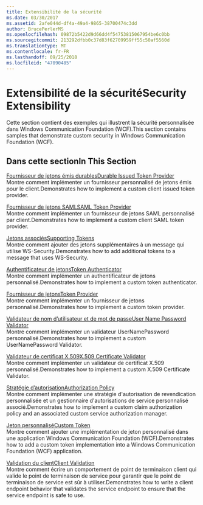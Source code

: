 ```yaml
---
title: Extensibilité de la sécurité
ms.date: 03/30/2017
ms.assetid: 2afe044d-df4a-49a4-9865-38700474c3dd
author: BrucePerlerMS
ms.openlocfilehash: 09872b5422d9d66dd4f54753815067954be6c0bb
ms.sourcegitcommit: 213292dfbb0c37d83f62709959ff55c50af5560d
ms.translationtype: MT
ms.contentlocale: fr-FR
ms.lasthandoff: 09/25/2018
ms.locfileid: "47090485"
---
```

# <a name="security-extensibility"></a><span data-ttu-id="d2c05-102">Extensibilité de la sécurité</span><span class="sxs-lookup"><span data-stu-id="d2c05-102">Security Extensibility</span></span>
<span data-ttu-id="d2c05-103">Cette section contient des exemples qui illustrent la sécurité personnalisée dans Windows Communication Foundation (WCF).</span><span class="sxs-lookup"><span data-stu-id="d2c05-103">This section contains samples that demonstrate custom security in Windows Communication Foundation (WCF).</span></span>  
  
## <a name="in-this-section"></a><span data-ttu-id="d2c05-104">Dans cette section</span><span class="sxs-lookup"><span data-stu-id="d2c05-104">In This Section</span></span>  
 [<span data-ttu-id="d2c05-105">Fournisseur de jetons émis durables</span><span class="sxs-lookup"><span data-stu-id="d2c05-105">Durable Issued Token Provider</span></span>](../../../../docs/framework/wcf/samples/durable-issued-token-provider.md)  
 <span data-ttu-id="d2c05-106">Montre comment implémenter un fournisseur personnalisé de jetons émis pour le client.</span><span class="sxs-lookup"><span data-stu-id="d2c05-106">Demonstrates how to implement a custom client issued token provider.</span></span>  
  
 [<span data-ttu-id="d2c05-107">Fournisseur de jetons SAML</span><span class="sxs-lookup"><span data-stu-id="d2c05-107">SAML Token Provider</span></span>](../../../../docs/framework/wcf/samples/saml-token-provider.md)  
 <span data-ttu-id="d2c05-108">Montre comment implémenter un fournisseur de jetons SAML personnalisé par client.</span><span class="sxs-lookup"><span data-stu-id="d2c05-108">Demonstrates how to implement a custom client SAML token provider.</span></span>  
  
 [<span data-ttu-id="d2c05-109">Jetons associés</span><span class="sxs-lookup"><span data-stu-id="d2c05-109">Supporting Tokens</span></span>](../../../../docs/framework/wcf/samples/supporting-tokens.md)  
 <span data-ttu-id="d2c05-110">Montre comment ajouter des jetons supplémentaires à un message qui utilise WS-Security.</span><span class="sxs-lookup"><span data-stu-id="d2c05-110">Demonstrates how to add additional tokens to a message that uses WS-Security.</span></span>  
  
 [<span data-ttu-id="d2c05-111">Authentificateur de jetons</span><span class="sxs-lookup"><span data-stu-id="d2c05-111">Token Authenticator</span></span>](../../../../docs/framework/wcf/samples/token-authenticator.md)  
 <span data-ttu-id="d2c05-112">Montre comment implémenter un authentificateur de jetons personnalisé.</span><span class="sxs-lookup"><span data-stu-id="d2c05-112">Demonstrates how to implement a custom token authenticator.</span></span>  
  
 [<span data-ttu-id="d2c05-113">Fournisseur de jetons</span><span class="sxs-lookup"><span data-stu-id="d2c05-113">Token Provider</span></span>](../../../../docs/framework/wcf/samples/token-provider.md)  
 <span data-ttu-id="d2c05-114">Montre comment implémenter un fournisseur de jetons personnalisé.</span><span class="sxs-lookup"><span data-stu-id="d2c05-114">Demonstrates how to implement a custom token provider.</span></span>  
  
 [<span data-ttu-id="d2c05-115">Validateur de nom d’utilisateur et de mot de passe</span><span class="sxs-lookup"><span data-stu-id="d2c05-115">User Name Password Validator</span></span>](../../../../docs/framework/wcf/samples/user-name-password-validator.md)  
 <span data-ttu-id="d2c05-116">Montre comment implémenter un validateur UserNamePassword personnalisé.</span><span class="sxs-lookup"><span data-stu-id="d2c05-116">Demonstrates how to implement a custom UserNamePassword Validator.</span></span>  
  
 [<span data-ttu-id="d2c05-117">Validateur de certificat X.509</span><span class="sxs-lookup"><span data-stu-id="d2c05-117">X.509 Certificate Validator</span></span>](../../../../docs/framework/wcf/samples/x-509-certificate-validator.md)  
 <span data-ttu-id="d2c05-118">Montre comment implémenter un validateur de certificat X.509 personnalisé.</span><span class="sxs-lookup"><span data-stu-id="d2c05-118">Demonstrates how to implement a custom X.509 Certificate Validator.</span></span>  
  
 [<span data-ttu-id="d2c05-119">Stratégie d’autorisation</span><span class="sxs-lookup"><span data-stu-id="d2c05-119">Authorization Policy</span></span>](../../../../docs/framework/wcf/samples/authorization-policy.md)  
 <span data-ttu-id="d2c05-120">Montre comment implémenter une stratégie d'autorisation de revendication personnalisée et un gestionnaire d'autorisations de service personnalisé associé.</span><span class="sxs-lookup"><span data-stu-id="d2c05-120">Demonstrates how to implement a custom claim authorization policy and an associated custom service authorization manager.</span></span>  
  
 [<span data-ttu-id="d2c05-121">Jeton personnalisé</span><span class="sxs-lookup"><span data-stu-id="d2c05-121">Custom Token</span></span>](../../../../docs/framework/wcf/samples/custom-token.md)  
 <span data-ttu-id="d2c05-122">Montre comment ajouter une implémentation de jeton personnalisé dans une application Windows Communication Foundation (WCF).</span><span class="sxs-lookup"><span data-stu-id="d2c05-122">Demonstrates how to add a custom token implementation into a Windows Communication Foundation (WCF) application.</span></span>  
  
 [<span data-ttu-id="d2c05-123">Validation du client</span><span class="sxs-lookup"><span data-stu-id="d2c05-123">Client Validation</span></span>](../../../../docs/framework/wcf/samples/client-validation.md)  
 <span data-ttu-id="d2c05-124">Montre comment écrire un comportement de point de terminaison client qui valide le point de terminaison de service pour garantir que le point de terminaison de service est sûr à utiliser.</span><span class="sxs-lookup"><span data-stu-id="d2c05-124">Demonstrates how to write a client endpoint behavior that validates the service endpoint to ensure that the service endpoint is safe to use.</span></span>
